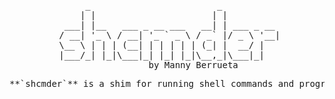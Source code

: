 <pre align="center">
      _                        _           
     | |                      | |          
  ___| |__   ___ _ __ ___   __| | ___ _ __ 
 / __| '_ \ / __| '_ ` _ \ / _` |/ _ \ '__|
 \__ \ | | | (__| | | | | | (_| |  __/ |   
 |___/_| |_|\___|_| |_| |_|\__,_|\___|_|   
          by Manny Berrueta
</pre>

<pre align="center">
**`shcmder`** is a shim for running shell commands and programs as a subprocess through python
</pre>